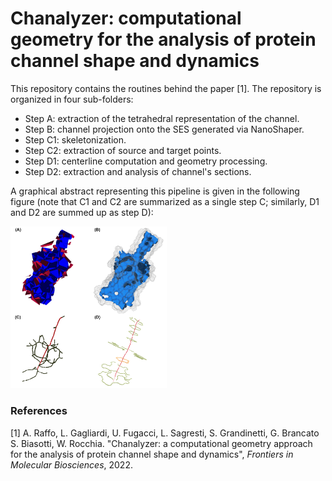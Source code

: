 # Chanalyzer: computational geometry for the analysis of protein channel shape and dynamics

This repository contains the routines behind the paper [1]. The repository is organized in four sub-folders:
- Step A:  extraction of the tetrahedral representation of the channel.
- Step B:  channel projection onto the SES generated via NanoShaper.
- Step C1: skeletonization.
- Step C2: extraction of source and target points.
- Step D1:  centerline computation and geometry processing.
- Step D2:  extraction and analysis of channel's sections.

A graphical abstract representing this pipeline is given in the following figure (note that C1 and C2 are summarized as a single step C; similarly, D1 and D2 are summed up as step D):

<img src="https://github.com/rea1991/Chanalyzer/blob/a6468725c264985e9578e1e4075020e0588edba7/chanalyzer-core.png" alt="Chanalyzer-core" width="250"/>


### References
[1]   A. Raffo, L. Gagliardi, U. Fugacci, L. Sagresti, S. Grandinetti, G. Brancato S. Biasotti, W. Rocchia. "Chanalyzer: a computational geometry approach for the analysis of protein channel shape and dynamics", *Frontiers in Molecular Biosciences*, 2022.

